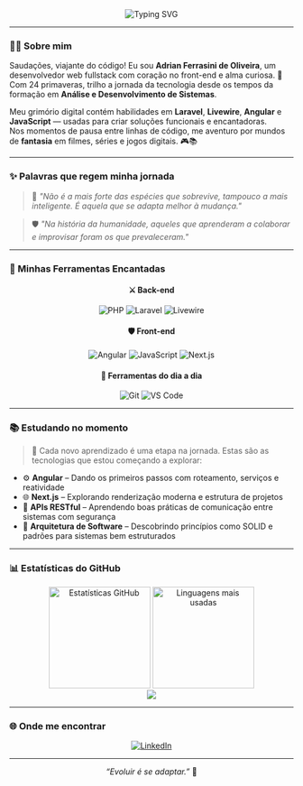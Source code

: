 <div align="center">
  <img src="https://readme-typing-svg.demolab.com?font=Fira+Code&size=22&duration=1500&pause=500&color=4169E1&center=true&vCenter=true&width=750&lines=Desenvolvedor+Fullstack;Laravel+%7C+Angular+%7C+JavaScript+%7C+Next.js" alt="Typing SVG" />
</div>

---

### 🧙‍♂️ Sobre mim

Saudações, viajante do código! Eu sou **Adrian Ferrasini de Oliveira**, um desenvolvedor web fullstack com coração no front-end e alma curiosa. 🎯  
Com 24 primaveras, trilho a jornada da tecnologia desde os tempos da formação em **Análise e Desenvolvimento de Sistemas**.  

Meu grimório digital contém habilidades em **Laravel**, **Livewire**, **Angular** e **JavaScript** — usadas para criar soluções funcionais e encantadoras.  
Nos momentos de pausa entre linhas de código, me aventuro por mundos de **fantasia** em filmes, séries e jogos digitais. 🎮📚

---

### ✨ Palavras que regem minha jornada

> 🧭 *"Não é a mais forte das espécies que sobrevive, tampouco a mais inteligente. É aquela que se adapta melhor à mudança."*

> 🛡️ *"Na história da humanidade, aqueles que aprenderam a colaborar e improvisar foram os que prevaleceram."*

---

### 🧰 Minhas Ferramentas Encantadas

<div align="center">

#### ⚔️ Back-end

![PHP](https://img.shields.io/badge/PHP-777BB4?style=for-the-badge&logo=php&logoColor=white)
![Laravel](https://img.shields.io/badge/Laravel-F72C1F?style=for-the-badge&logo=laravel&logoColor=white)
![Livewire](https://img.shields.io/badge/Livewire-3498db?style=for-the-badge&logo=laravel)

#### 🛡️ Front-end

![Angular](https://img.shields.io/badge/Angular-DD0031?style=for-the-badge&logo=angular&logoColor=white)
![JavaScript](https://img.shields.io/badge/JavaScript-F7DF1E?style=for-the-badge&logo=javascript&logoColor=black)
![Next.js](https://img.shields.io/badge/Next.js-000000?style=for-the-badge&logo=next.js&logoColor=white)

#### 🧪 Ferramentas do dia a dia

![Git](https://img.shields.io/badge/Git-F05032?style=for-the-badge&logo=git&logoColor=white)
![VS Code](https://img.shields.io/badge/VSCode-007ACC?style=for-the-badge&logo=visual-studio-code&logoColor=white)

</div>

---

### 📚 Estudando no momento

> 🚀 Cada novo aprendizado é uma etapa na jornada. Estas são as tecnologias que estou começando a explorar:

- ⚙️ **Angular** – Dando os primeiros passos com roteamento, serviços e reatividade  
- 🌐 **Next.js** – Explorando renderização moderna e estrutura de projetos  
- 🔗 **APIs RESTful** – Aprendendo boas práticas de comunicação entre sistemas com segurança  
- 🧱 **Arquitetura de Software** – Descobrindo princípios como SOLID e padrões para sistemas bem estruturados

---

### 📊 Estatísticas do GitHub

<div align="center">
  <img height="180em" src="https://github-readme-stats.vercel.app/api?username=adrianf66&show_icons=true&theme=dracula&count_private=true&include_all_commits=true" alt="Estatísticas GitHub" />
  <img height="180em" src="https://github-readme-stats.vercel.app/api/top-langs/?username=adrianf66&layout=compact&langs_count=7&theme=dracula" alt="Linguagens mais usadas" />
</div>

<div align="center">
  <img src="https://streak-stats.demolab.com?user=adrianf66&theme=dracula&date_format=j%20M%5B%20Y%5D" />
</div>

---

### 🌐 Onde me encontrar

<div align="center">
  <a href="https://www.linkedin.com/in/adrian-ferrasini-de-oliveira-850802235" target="_blank">
    <img src="https://img.shields.io/badge/-LinkedIn-%230077B5?style=for-the-badge&logo=linkedin&logoColor=white" alt="LinkedIn" />
  </a>
</div>

---

<div align="center">
  <i>“Evoluir é se adaptar.”</i> 🔄  
</div>
